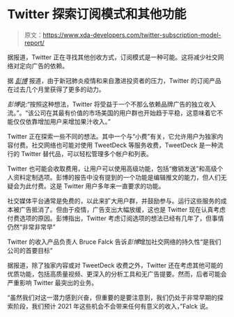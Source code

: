# Twitter 探索订阅模式和其他功能

> 原文：<https://www.xda-developers.com/twitter-subscription-model-report/>

据报道，Twitter 正在寻找其他创收方式，订阅模式是一种可能。这将减少社交网络对定向广告的依赖。

据 [*彭博*](https://www.bloomberg.com/news/articles/2021-02-08/twitter-considers-subscription-fee-for-tweetdeck-unique-content) 报道，由于新冠肺炎疫情和来自激进投资者的压力，Twitter 的订阅产品在过去几个月里获得了更多的动力。

*彭博*说:“按照这种想法，Twitter 将受益于一个不那么依赖品牌广告的独立收入流。”。“该公司在其最有价值的市场美国的用户群也开始趋于平稳，这意味着它不能仅仅依靠增加用户来增加果汁收入。”

Twitter 正在探索一些不同的想法。其中一个与“小费”有关，它允许用户为独家内容付费。社交网络也可能对使用 TweetDeck 等服务收费，TweetDeck 是一种流行的 Twitter 替代品，可以轻松管理多个帐户和列表。

Twitter 也可能会收取费用，让用户可以使用高级功能，包括“撤销发送”和高级个人资料定制选项。彭博的报告中没有提到的一个功能是编辑推文的能力，但人们无疑会为此付费。这是 Twitter 用户多年来一直要求的功能。

社交媒体平台通常是免费的，以此来扩大用户群，并鼓励参与。运行这些服务的成本被广告抵消了。但由于疫情，广告支出大幅放缓，这也是 Twitter 现在认真考虑付费选项的原因。彭博指出，Twitter 考虑订阅选项的想法已经有几年了，但事情仍然“非常非常早”

Twitter 的收入产品负责人 Bruce Falck 告诉*彭博*增加社交网络的持久性“是我们公司的首要目标”

据报道，除了独家内容或对 TweetDeck 收费之外，Twitter 还在考虑其他可能的优质功能，包括高质量视频、更深入的分析工具和无广告提要。然而，后者可能会严重影响 Twitter 最突出的业务。

“虽然我们对这一潜力感到兴奋，但重要的是要注意到，我们仍处于非常早期的探索阶段，我们预计 2021 年这些机会不会带来任何有意义的收入，”Falck 说。